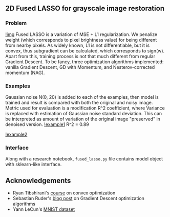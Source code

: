 ## 2D Fused LASSO for grayscale image restoration

### Problem

[!img](files/lasso_problem.png)
Fused LASSO is a variation of MSE + L1 regularization. We penalize weight (which corresponds to pixel brightness value) for being different from nearby pixels. As widely known, L1 is not differentiable, but it is convex, thus subgradient can be calculated, which corresponds to sign(w). Apart from this, training process is not that much different from regular Gradient Descent. To be fancy, three optimization algorithms implemented: vanilla Gradient Descent, GD with Momentum, and Nesterov-corrected momentum (NAG).

### Examples

Gaussian noise N(0, 20) is added to each of the examples, then model is trained and result is compared with both the original and noisy image. Metric used for evaluation is a modification R^2 coefficient, where Variance is replaced with estimation of Gaussian noise standard deviation. This can be interpreted as amount of variation of the original image "preserved" in denoised version.
[!example1](files/example1.png)
R^2 = 0.89

[!example2](files.example2.png)

### Interface

Along with a research notebook, `fused_lasso.py` file contains model object with sklearn-like interface.

## Acknowledgements

- Ryan Tibshirani's [course](https://www.stat.cmu.edu/~ryantibs/convexopt/) on convex optimization
- Sebastian Ruder's  [blog post](http://ruder.io/optimizing-gradient-descent/) on Gradient Descent optimization algorithms
- Yann LeCun's [MNIST dataset](http://yann.lecun.com/exdb/mnist/)